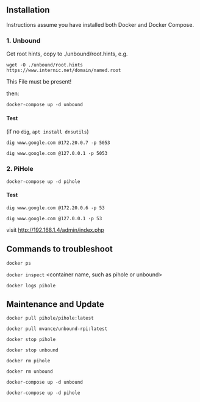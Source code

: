 ## Installation
Instructions assume you have installed both Docker and Docker Compose.

### 1. Unbound
Get root hints, copy to ./unbound/root.hints, e.g.

`wget -O ./unbound/root.hints https://www.internic.net/domain/named.root`

This File must be present!

then:

`docker-compose up -d unbound`

#### Test
(if no `dig`, `apt install dnsutils`)

`dig www.google.com @172.20.0.7 -p 5053`

`dig www.google.com @127.0.0.1 -p 5053`

### 2. PiHole

`docker-compose up -d pihole`

#### Test

`dig www.google.com @172.20.0.6 -p 53`

`dig www.google.com @127.0.0.1 -p 53`

visit http://192.168.1.4/admin/index.php

## Commands to troubleshoot

`docker ps`

`docker inspect` <container name, such as pihole or unbound>

`docker logs pihole`

## Maintenance and Update

`docker pull pihole/pihole:latest`

`docker pull mvance/unbound-rpi:latest`

`docker stop pihole`

`docker stop unbound`

`docker rm pihole`

`docker rm unbound`

`docker-compose up -d unbound`

`docker-compose up -d pihole`